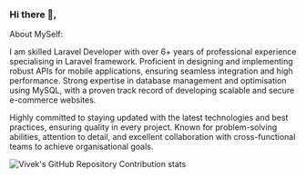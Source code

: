 ### Hi there 👋,

About MySelf: 

I am skilled Laravel Developer with over 6+ years of professional experience specialising in Laravel framework. Proficient in designing and implementing robust APIs for mobile applications, ensuring seamless integration and high performance. Strong expertise in database management and optimisation using MySQL, with a proven track record of developing scalable and secure e-commerce websites.

Highly committed to staying updated with the latest technologies and best practices, ensuring quality in every project. Known for problem-solving abilities, attention to detail, and excellent collaboration with cross-functional teams to achieve organisational goals.

![Vivek's GitHub Repository Contribution stats](https://github-contributor-stats.vercel.app/api?username=vivek-mistry)
